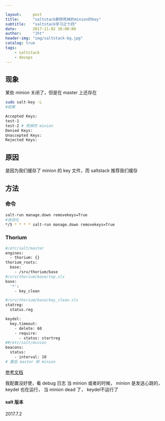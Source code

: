 ```yaml
---

layout:     post
title:      "saltstack删除死掉的minion的key"
subtitle:   "saltstack学习之十四"
date:       2017-11-02 10:00:00
author:     "Jht"
header-img: "img/saltstack-bg.jpg"
catalog: true
tags:
    - saltstack
    - devops
---
```


## 现象

某些 minion 关闭了，但是在 master 上还存在

```bash
sudo salt-key -L
#结果

Accepted Keys:
test-1
test-2 # 死掉的 minion
Denied Keys:
Unaccepted Keys:
Rejected Keys:
```

## 原因 

是因为我们缓存了 minion 的 key 文件，而 saltstack 推荐我们缓存

## 方法

### 命令

```bash
salt-run manage.down removekeys=True
#自动化
*/5 * * * * salt-run manage.down removekeys=True
```

### Thorium

```bash
#/etc/salt/master
engines:
  - thorium: {}
thorium_roots:
  base:
    - /srv/thorium/base
#/srv/thorium/base/top.sls
base:
  '*':
    - key_clean

#/srv/thorium/base/key_clean.sls
statreg:
  status.reg

keydel:
  key.timeout:
    - delete: 60
    - require:
      - status: startreg
##/etc/salt/minion
beacons:
  status:
    - interval: 10
# 重启 master 和 minion

```

[参考文档](https://docs.saltstack.com/en/latest/topics/thorium/index.html)

我配置没好使，看 debug 日志 当 minion 或者的时候， minion 是发送心跳的， keydel 也在运行， 当 minion dead 了， keydel不运行了

#### salt 版本

2017.7.2




